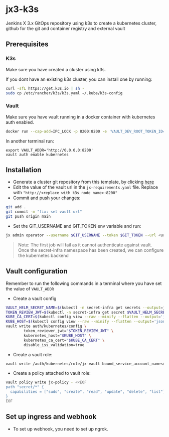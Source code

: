 # jx3-k3s

Jenkins X 3.x GitOps repository using k3s to create a kubernetes cluster, github for the git and container registry and external vault

## Prerequisites

### K3s

Make sure you have created a cluster using k3s.

If you dont have an existing k3s cluster, you can install one by running:

```bash
curl -sfL https://get.k3s.io | sh -
sudo cp /etc/rancher/k3s/k3s.yaml ~/.kube/k3s-config
```

### Vault

Make sure you have vault running in a docker container with kubernetes auth enabled.

```bash
docker run --cap-add=IPC_LOCK -p 8200:8200 -e 'VAULT_DEV_ROOT_TOKEN_ID=myroot' -e 'VAULT_DEV_LISTEN_ADDRESS=0.0.0.0:8200' --net host vault:latest
```

In another terminal run:

```
export VAULT_ADDR='http://0.0.0.0:8200'
vault auth enable kubernetes
```

## Installation

- Generate a cluster git repository from this template, by clicking [here](https://github.com/ankitm123/jx3-k3s-vault/generate)
- Edit the value of the vault url in the `jx-requirements.yaml` file.
  Replace with `"http://<replace with k3s node name>:8200"`
- Commit and push your changes:

```bash
git add .
git commit -m "fix: set vault url"
git push origin main
```

- Set the GIT_USERNAME and GIT_TOKEN env variable and run:

```bash
jx admin operator --username $GIT_USERNAME --token $GIT_TOKEN --url <url of the cluster git repo> --set "jxBootJobEnvVarSecrets.EXTERNAL_VAULT=\"true\"" --set "jxBootJobEnvVarSecrets.VAULT_ADDR=http://<replace with k3s node name>:8200"
```

> Note:
> The first job will fail as it cannot authenticate against vault. Once the secret-infra namespace has been created, we can configure the kubernetes backend

## Vault configuration

Remember to run the following commands in a terminal where you have set the value of `VAULT_ADDR`

- Create a vault config

```bash
VAULT_HELM_SECRET_NAME=$(kubectl -n secret-infra get secrets --output=json | jq -r '.items[].metadata | select(.name|startswith("kubernetes-external-secrets-token-")).name')
TOKEN_REVIEW_JWT=$(kubectl -n secret-infra get secret $VAULT_HELM_SECRET_NAME --output='go-template={{ .data.token }}' | base64 --decode)
KUBE_CA_CERT=$(kubectl config view --raw --minify --flatten --output='jsonpath={.clusters[].cluster.certificate-authority-data}' | base64 --decode)
KUBE_HOST=$(kubectl config view --raw --minify --flatten --output='jsonpath={.clusters[].cluster.server}')
vault write auth/kubernetes/config \
        token_reviewer_jwt="$TOKEN_REVIEW_JWT" \
        kubernetes_host="$KUBE_HOST" \
        kubernetes_ca_cert="$KUBE_CA_CERT" \
        disable_iss_validation=true
```

- Create a vault role:
```bash
vault write /auth/kubernetes/role/jx-vault bound_service_account_names='*' bound_service_account_namespaces=secret-infra token_policies=jx-policy token_no_default_policy=true disable_iss_validation=true
```

- Create a policy attached to vault role:
```bash
vault policy write jx-policy - <<EOF
path "secret/*" {
  capabilities = ["sudo", "create", "read", "update", "delete", "list"]
}
EOF
```

## Set up ingress and webhook
* To set up webhook, you need to set up ngrok.